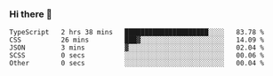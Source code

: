 ### Hi there 👋

<!--START_SECTION:waka-->

```text
TypeScript   2 hrs 38 mins   █████████████████████░░░░   83.78 %
CSS          26 mins         ███▓░░░░░░░░░░░░░░░░░░░░░   14.09 %
JSON         3 mins          ▓░░░░░░░░░░░░░░░░░░░░░░░░   02.04 %
SCSS         0 secs          ░░░░░░░░░░░░░░░░░░░░░░░░░   00.06 %
Other        0 secs          ░░░░░░░░░░░░░░░░░░░░░░░░░   00.04 %
```

<!--END_SECTION:waka-->

